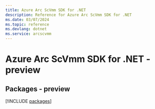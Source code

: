 ```yaml
---
title: Azure Arc ScVmm SDK for .NET
description: Reference for Azure Arc ScVmm SDK for .NET
ms.date: 03/07/2024
ms.topic: reference
ms.devlang: dotnet
ms.service: arcscvmm
---
```

# Azure Arc ScVmm SDK for .NET - preview
## Packages - preview
[!INCLUDE [packages](arc-scvmm-index.md)]